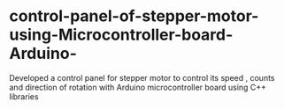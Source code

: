 # control-panel-of-stepper-motor-using-Microcontroller-board-Arduino-
Developed a control panel for stepper motor to control its speed , counts and direction of rotation with Arduino microcontroller board using C++ libraries
